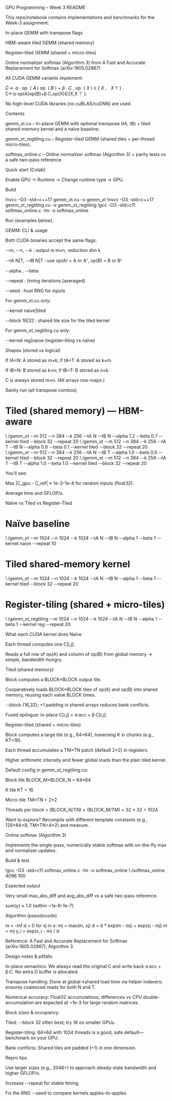 GPU Programming – Week 3 README

This repo/notebook contains implementations and benchmarks for the Week-3 assignment:

In-place GEMM with transpose flags

HBM-aware tiled GEMM (shared memory)

Register-tiled GEMM (shared + micro-tiles)

Online normalizer softmax (Algorithm 3) from A Fast and Accurate Replacement for Softmax (arXiv:1805.02867)

All CUDA GEMM variants implement:

𝐶
←
𝛼
⋅
op
⁡
(
𝐴
)
op
⁡
(
𝐵
)
+
𝛽
⋅
𝐶
,
op
⁡
(
𝑋
)
∈
{
𝑋
,
  
𝑋
⊤
}
.
C←α⋅op(A)op(B)+β⋅C,op(X)∈{X,X
⊤
}.

No high-level CUDA libraries (no cuBLAS/cuDNN) are used.

Contents

gemm_xt.cu – In-place GEMM with optional transpose (tA, tB) + tiled shared-memory kernel and a naïve baseline.

gemm_xt_regtiling.cu – Register-tiled GEMM (shared tiles + per-thread micro-tiles).

softmax_online.c – Online normalizer softmax (Algorithm 3) + parity tests vs a safe two-pass reference.

Quick start (Colab)

Enable GPU → Runtime → Change runtime type → GPU.

Build

!nvcc -O3 -std=c++17 gemm_xt.cu -o gemm_xt
!nvcc -O3 -std=c++17 gemm_xt_regtiling.cu -o gemm_xt_regtiling
!gcc  -O3 -std=c11  softmax_online.c -lm -o softmax_online


Run (examples below).

GEMM: CLI & usage

Both CUDA binaries accept the same flags:

--m, --n, --k : output is m×n, reduction dim k

--tA N|T, --tB N|T : use op(A) = A or Aᵀ, op(B) = B or Bᵀ

--alpha <float>, --beta <float>

--repeat <int> : timing iterations (averaged)

--seed <int> : host RNG for inputs

For gemm_xt.cu only:

--kernel naive|tiled

--block 16|32 : shared tile size for the tiled kernel

For gemm_xt_regtiling.cu only:

--kernel reg|naive (register-tiling vs naïve)

Shapes (stored vs logical)

If tA=N: A stored as m×k; if tA=T: A stored as k×m.

If tB=N: B stored as k×n; if tB=T: B stored as n×k.

C is always stored m×n. (All arrays row-major.)

Sanity run (all transpose combos)
# Tiled (shared memory) — HBM-aware
!./gemm_xt --m 512 --n 384 --k 256 --tA N --tB N --alpha 1.2 --beta 0.7 --kernel tiled --block 32 --repeat 20
!./gemm_xt --m 512 --n 384 --k 256 --tA T --tB N --alpha 0.9 --beta 0.1 --kernel tiled --block 32 --repeat 20
!./gemm_xt --m 512 --n 384 --k 256 --tA N --tB T --alpha 1.0 --beta 0.0 --kernel tiled --block 32 --repeat 20
!./gemm_xt --m 512 --n 384 --k 256 --tA T --tB T --alpha 1.0 --beta 1.0 --kernel tiled --block 32 --repeat 20


You’ll see:

Max |C_gpu - C_ref| ≈ 1e-3–1e-4 for random inputs (float32).

Average time and GFLOP/s.

Naïve vs Tiled vs Register-Tiled
# Naïve baseline
!./gemm_xt --m 1024 --n 1024 --k 1024 --tA N --tB N --alpha 1 --beta 1 --kernel naive --repeat 10

# Tiled shared-memory kernel
!./gemm_xt --m 1024 --n 1024 --k 1024 --tA N --tB N --alpha 1 --beta 1 --kernel tiled --block 32 --repeat 20

# Register-tiling (shared + micro-tiles)
!./gemm_xt_regtiling --m 1024 --n 1024 --k 1024 --tA N --tB N --alpha 1 --beta 1 --kernel reg --repeat 20

What each CUDA kernel does
Naïve

Each thread computes one C[i,j].

Reads a full row of op(A) and column of op(B) from global memory → simple, bandwidth-hungry.

Tiled (shared memory)

Block computes a BLOCK×BLOCK output tile.

Cooperatively loads BLOCK×BLOCK tiles of op(A) and op(B) into shared memory, reusing each value BLOCK times.

--block {16,32}; +1 padding in shared arrays reduces bank conflicts.

Fused epilogue: in-place C[i,j] = α·acc + β·C[i,j].

Register-tiled (shared + micro-tiles)

Block computes a large tile (e.g., 64×64), traversing K in chunks (e.g., KT=16).

Each thread accumulates a TM×TN patch (default 2×2) in registers.

Higher arithmetic intensity and fewer global loads than the plain tiled kernel.

Default config in gemm_xt_regtiling.cu:

Block tile BLOCK_M×BLOCK_N = 64×64

K tile KT = 16

Micro-tile TM×TN = 2×2

Threads per block = (BLOCK_N/TN) × (BLOCK_M/TM) = 32 × 32 = 1024

Want to explore? Recompile with different template constants (e.g., 128×64×8, TM×TN=4×2) and measure.

Online softmax (Algorithm 3)

Implements the single-pass, numerically stable softmax with on-the-fly max and normalizer updates.

Build & test

!gcc -O3 -std=c11 softmax_online.c -lm -o softmax_online
!./softmax_online 4096 100


Expected output

Very small max_abs_diff and avg_abs_diff vs a safe two-pass reference.

sum(y) ≈ 1.0 (within ~1e-6–1e-7).

Algorithm (pseudocode)

m = -inf
d = 0
for xj in x:
    mj = max(m, xj)
    d  = d * exp(m - mj) + exp(xj - mj)
    m  = mj
y_i = exp(x_i - m) / d


Reference: A Fast and Accurate Replacement for Softmax (arXiv:1805.02867), Algorithm 3.

Design notes & pitfalls

In-place semantics: We always read the original C and write back α·acc + β·C. No extra D buffer is allocated.

Transpose handling: Done at global→shared load time via helper indexers; ensures coalesced reads for both N and T.

Numerical accuracy: Float32 accumulations; differences vs CPU double-accumulation are expected at ~1e-3 for large random matrices.

Block sizes & occupancy:

Tiled: --block 32 often best; try 16 on smaller GPUs.

Register-tiling: 64×64 with 1024 threads is a good, safe default—benchmark on your GPU.

Bank conflicts: Shared tiles are padded (+1) in one dimension.

Repro tips

Use larger sizes (e.g., 2048+) to approach steady-state bandwidth and higher GFLOP/s.

Increase --repeat for stable timing.

Fix the RNG --seed to compare kernels apples-to-apples.

